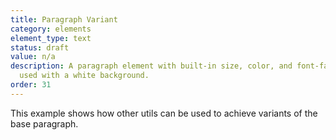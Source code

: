 ```yaml
---
title: Paragraph Variant
category: elements
element_type: text
status: draft
value: n/a
description: A paragraph element with built-in size, color, and font-family. To be
  used with a white background.
order: 31
---
```

<p class="s-p s-text-body-xs">This example shows how other utils can be used to achieve variants of the base paragraph.</p>